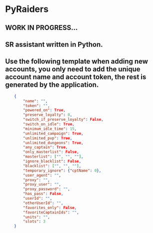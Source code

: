 # PyRaiders
## WORK IN PROGRESS...
## SR assistant written in Python.

## Use the following template when adding new accounts, you only need to add the unique account name and account token, the rest is generated by the application.
```json
    {
        "name": "",
        "token": "",
        "powered_on": True,
        "preserve_loyalty": 0,
        "switch_if_preserve_loyalty": False,
        "switch_on_idle": True,
        "minimum_idle_time": 15,
        "unlimited_campaign": True,
        "unlimited_pvp": True,
        "unlimited_dungeons": True,
        "any_captain": True,
        "only_masterlist": False,
        "masterlist": ["", "", ""],
        "ignore_blacklist": False,
        "blacklist": ["", "", ""],
        "temporary_ignore": {"cptName": 0},
        "user_agent": "",
        "proxy": "",
        "proxy_user": "",
        "proxy_password": "",
        "has_pass": False,
        "userId": "",
        "otherUserId": "",
        "favorites_only": False,
        "favoriteCaptainIds": "",
        "units": "",
        "slots": 3
    }
```